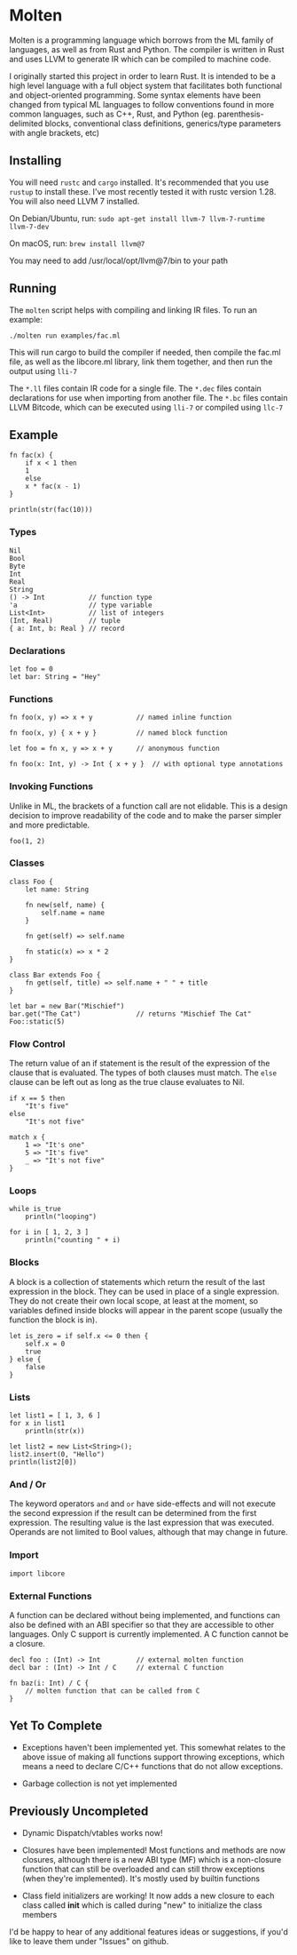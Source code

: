  
Molten
======

Molten is a programming language which borrows from the ML family of languages,
as well as from Rust and Python.  The compiler is written in Rust and uses
LLVM to generate IR which can be compiled to machine code.

I originally started this project in order to learn Rust.  It is intended to be
a high level language with a full object system that facilitates both functional
and object-oriented programming.  Some syntax elements have been changed from
typical ML languages to follow conventions found in more common languages, such
as C++, Rust, and Python (eg. parenthesis-delimited blocks, conventional class
definitions, generics/type parameters with angle brackets, etc)


Installing
----------

You will need `rustc` and `cargo` installed.  It's recommended that you use
`rustup` to install these.  I've most recently tested it with rustc version 1.28.
You will also need LLVM 7 installed.

On Debian/Ubuntu, run:
`sudo apt-get install llvm-7 llvm-7-runtime llvm-7-dev`

On macOS, run:
`brew install llvm@7`

You may need to add /usr/local/opt/llvm@7/bin to your path

Running
-------

The `molten` script helps with compiling and linking IR files.  To run an example:

```
./molten run examples/fac.ml
```

This will run cargo to build the compiler if needed, then compile the fac.ml
file, as well as the libcore.ml library, link them together, and then run the
output using `lli-7`

The `*.ll` files contain IR code for a single file.  The `*.dec` files contain
declarations for use when importing from another file.  The `*.bc` files
contain LLVM Bitcode, which can be executed using `lli-7` or compiled using
`llc-7`


Example
-------

```
fn fac(x) {
    if x < 1 then
	1
    else
	x * fac(x - 1)
}

println(str(fac(10)))
```

### Types
```
Nil
Bool
Byte
Int
Real
String
() -> Int           // function type
'a                  // type variable
List<Int>           // list of integers
(Int, Real)         // tuple
{ a: Int, b: Real } // record
```

### Declarations
```
let foo = 0
let bar: String = "Hey"
```

### Functions
```
fn foo(x, y) => x + y		    // named inline function

fn foo(x, y) { x + y }		    // named block function

let foo = fn x, y => x + y	    // anonymous function

fn foo(x: Int, y) -> Int { x + y }  // with optional type annotations

```

### Invoking Functions
Unlike in ML, the brackets of a function call are not elidable.  This is a
design decision to improve readability of the code and to make the parser
simpler and more predictable.
```
foo(1, 2)
```

### Classes
```
class Foo {
    let name: String

    fn new(self, name) {
        self.name = name
    }

    fn get(self) => self.name

    fn static(x) => x * 2
}

class Bar extends Foo {
    fn get(self, title) => self.name + " " + title
}

let bar = new Bar("Mischief")
bar.get("The Cat")              // returns "Mischief The Cat"
Foo::static(5)
```

### Flow Control
The return value of an if statement is the result of the expression of the
clause that is evaluated.  The types of both clauses must match.  The `else`
clause can be left out as long as the true clause evaluates to Nil.
```
if x == 5 then
    "It's five"
else
    "It's not five"

match x {
    1 => "It's one"
    5 => "It's five"
    _ => "It's not five"
}
```

### Loops
```
while is_true
    println("looping")

for i in [ 1, 2, 3 ]
    println("counting " + i)
```

### Blocks
A block is a collection of statements which return the result of the last
expression in the block.  They can be used in place of a single expression.
They do not create their own local scope, at least at the moment, so variables
defined inside blocks will appear in the parent scope (usually the function
the block is in).
```
let is_zero = if self.x <= 0 then {
    self.x = 0
    true
} else {
    false
}
```

### Lists
```
let list1 = [ 1, 3, 6 ]
for x in list1
    println(str(x))

let list2 = new List<String>();
list2.insert(0, "Hello")
println(list2[0])
```

### And / Or
The keyword operators `and` and `or` have side-effects and will not execute
the second expression if the result can be determined from the first
expression.  The resulting value is the last expression that was executed.
Operands are not limited to Bool values, although that may change in future.

### Import
```
import libcore
```

### External Functions
A function can be declared without being implemented, and functions can
also be defined with an ABI specifier so that they are accessible to
other languages.  Only C support is currently implemented. A C function
cannot be a closure.
```
decl foo : (Int) -> Int         // external molten function
decl bar : (Int) -> Int / C     // external C function

fn baz(i: Int) / C {
    // molten function that can be called from C
}
```


Yet To Complete
---------------

- Exceptions haven't been implemented yet.  This somewhat relates to the
  above issue of making all functions support throwing exceptions, which
  means a need to declare C/C++ functions that do not allow exceptions.

- Garbage collection is not yet implemented


Previously Uncompleted
----------------------

- Dynamic Dispatch/vtables works now!

- Closures have been implemented! Most functions and methods are now
  closures, although there is a new ABI type (MF) which is a
  non-closure function that can still be overloaded and can still
  throw exceptions (when they're implemented). It's mostly used by
  builtin functions

- Class field initializers are working!  It now adds a new closure to
  each class called __init__ which is called during "new" to initialize
  the class members


I'd be happy to hear of any additional features ideas or suggestions, if
you'd like to leave them under "Issues" on github.


